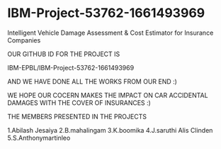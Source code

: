 # IBM-Project-53762-1661493969
Intelligent Vehicle Damage Assessment &amp; Cost Estimator for Insurance Companies

OUR GITHUB ID FOR THE PROJECT IS 

IBM-EPBL/IBM-Project-53762-1661493969

AND WE HAVE DONE ALL THE WORKS FROM OUR END :)

WE HOPE OUR COCERN MAKES THE IMPACT ON CAR ACCIDENTAL DAMAGES WITH THE COVER OF INSURANCES :)

THE MEMBERS PRESENTED IN THE PROJECTS

1.Abilash Jesaiya
2.B.mahalingam
3.K.boomika
4.J.saruthi Alis Clinden
5.S.Anthonymartinleo
